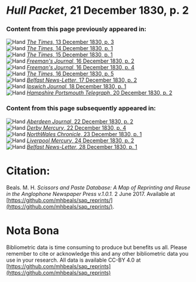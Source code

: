 # *Hull Packet*, 21 December 1830, p. 2  
  
### Content from this page previously appeared in:  
![Hand](http://scissorsandpaste.net/wp-content/uploads/2017/06/smallhandpointer.png) [*The Times*, 13 December 1830, p. 3](https://mhbeals.github.io/sap_html/The-Times/The-Times-13-December-1830-p-3)  
![Hand](http://scissorsandpaste.net/wp-content/uploads/2017/06/smallhandpointer.png) [*The Times*, 14 December 1830, p. 1](https://mhbeals.github.io/sap_html/The-Times/The-Times-14-December-1830-p-1)  
![Hand](http://scissorsandpaste.net/wp-content/uploads/2017/06/smallhandpointer.png) [*The Times*, 15 December 1830, p. 1](https://mhbeals.github.io/sap_html/The-Times/The-Times-15-December-1830-p-1)  
![Hand](http://scissorsandpaste.net/wp-content/uploads/2017/06/smallhandpointer.png) [*Freeman's Journal*, 16 December 1830, p. 2](https://mhbeals.github.io/sap_html/Freeman's-Journal/Freeman's-Journal-16-December-1830-p-2)  
![Hand](http://scissorsandpaste.net/wp-content/uploads/2017/06/smallhandpointer.png) [*Freeman's Journal*, 16 December 1830, p. 4](https://mhbeals.github.io/sap_html/Freeman's-Journal/Freeman's-Journal-16-December-1830-p-4)  
![Hand](http://scissorsandpaste.net/wp-content/uploads/2017/06/smallhandpointer.png) [*The Times*, 16 December 1830, p. 5](https://mhbeals.github.io/sap_html/The-Times/The-Times-16-December-1830-p-5)  
![Hand](http://scissorsandpaste.net/wp-content/uploads/2017/06/smallhandpointer.png) [*Belfast News-Letter*, 17 December 1830, p. 2](https://mhbeals.github.io/sap_html/Belfast-News-Letter/Belfast-News-Letter-17-December-1830-p-2)  
![Hand](http://scissorsandpaste.net/wp-content/uploads/2017/06/smallhandpointer.png) [*Ipswich Journal*, 18 December 1830, p. 1](https://mhbeals.github.io/sap_html/Ipswich-Journal/Ipswich-Journal-18-December-1830-p-1)  
![Hand](http://scissorsandpaste.net/wp-content/uploads/2017/06/smallhandpointer.png) [*Hampshire Portsmouth Telegraph*, 20 December 1830, p. 2](https://mhbeals.github.io/sap_html/Hampshire-Portsmouth-Telegraph/Hampshire-Portsmouth-Telegraph-20-December-1830-p-2)  
  
### Content from this page subsequently appeared in:  
![Hand](http://scissorsandpaste.net/wp-content/uploads/2017/06/smallhandpointer.png) [*Aberdeen Journal*, 22 December 1830, p. 2](https://mhbeals.github.io/sap_html/Aberdeen-Journal/Aberdeen-Journal-22-December-1830-p-2)  
![Hand](http://scissorsandpaste.net/wp-content/uploads/2017/06/smallhandpointer.png) [*Derby Mercury*, 22 December 1830, p. 4](https://mhbeals.github.io/sap_html/Derby-Mercury/Derby-Mercury-22-December-1830-p-4)  
![Hand](http://scissorsandpaste.net/wp-content/uploads/2017/06/smallhandpointer.png) [*NorthWales Chronicle*, 23 December 1830, p. 1](https://mhbeals.github.io/sap_html/NorthWales-Chronicle/NorthWales-Chronicle-23-December-1830-p-1)  
![Hand](http://scissorsandpaste.net/wp-content/uploads/2017/06/smallhandpointer.png) [*Liverpool Mercury*, 24 December 1830, p. 2](https://mhbeals.github.io/sap_html/Liverpool-Mercury/Liverpool-Mercury-24-December-1830-p-2)  
![Hand](http://scissorsandpaste.net/wp-content/uploads/2017/06/smallhandpointer.png) [*Belfast News-Letter*, 28 December 1830, p. 1](https://mhbeals.github.io/sap_html/Belfast-News-Letter/Belfast-News-Letter-28-December-1830-p-1)  


# Citation: 

Beals. M. H. *Scissors and Paste Database: A Map of Reprinting and Reuse in the Anglophone Newspaper Press v.1.0.1.* 2 June 2017. Available at [https://github.com/mhbeals/sap_reprints/](https://github.com/mhbeals/sap_reprints/). 

# Nota Bona

Bibliometric data is time consuming to produce but benefits us all. Please remember to cite or acknowledge this and any other bibliometric data you use in your research. All data is available CC-BY 4.0 at [https://github.com/mhbeals/sap_reprints](https://github.com/mhbeals/sap_reprints)